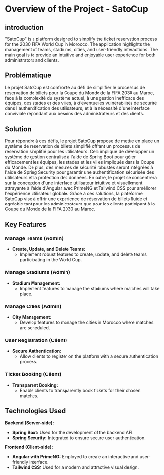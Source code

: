 # Overview of the Project - SatoCup

## introduction
"SatoCup" is a platform designed to simplify the ticket reservation process for the 2030 FIFA World Cup in Morocco. The application highlights the management of teams, stadiums, cities, and user-friendly interactions. The main goal is to provide an intuitive and enjoyable user experience for both administrators and clients.

## Problématique
Le projet SatoCup est confronté au défi de simplifier le processus de réservation de billets pour la Coupe du Monde de la FIFA 2030 au Maroc, face à la complexité du système actuel, à une gestion inefficace des équipes, des stades et des villes, à d'éventuelles vulnérabilités de sécurité dans l'authentification des utilisateurs, et à la nécessité d'une interface conviviale répondant aux besoins des administrateurs et des clients.

## Solution 
Pour répondre à ces défis, le projet SatoCup propose de mettre en place un système de réservation de billets simplifié offrant un processus de réservation simplifié pour les utilisateurs. Cela implique de développer un système de gestion centralisé à l'aide de Spring Boot pour gérer efficacement les équipes, les stades et les villes impliqués dans la Coupe du Monde. De plus, des mesures de sécurité robustes seront intégrées à l'aide de Spring Security pour garantir une authentification sécurisée des utilisateurs et la protection des données. En outre, le projet se concentrera sur la conception d'une interface utilisateur intuitive et visuellement attrayante à l'aide d'Angular avec PrimeNG et Tailwind CSS pour améliorer l'expérience utilisateur globale. Grâce à ces solutions, la plateforme SatoCup vise à offrir une expérience de réservation de billets fluide et agréable tant pour les administrateurs que pour les clients participant à la Coupe du Monde de la FIFA 2030 au Maroc.

## Key Features

### Manage Teams (Admin)

- **Create, Update, and Delete Teams:**
  - Implement robust features to create, update, and delete teams participating in the World Cup.

### Manage Stadiums (Admin)

- **Stadium Management:**
  - Implement features to manage the stadiums where matches will take place.

### Manage Cities (Admin)

- **City Management:**
  - Develop features to manage the cities in Morocco where matches are scheduled.

### User Registration (Client)

- **Secure Authentication:**
  - Allow clients to register on the platform with a secure authentication process.

### Ticket Booking (Client)

- **Transparent Booking:**
  - Enable clients to transparently book tickets for their chosen matches.

## Technologies Used

**Backend (Server-side):**

- **Spring Boot:** Used for the development of the backend API.
- **Spring Security:** Integrated to ensure secure user authentication.

**Frontend (Client-side):**

- **Angular with PrimeNG:** Employed to create an interactive and user-friendly interface.
- **Tailwind CSS:** Used for a modern and attractive visual design.

